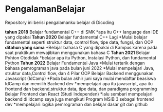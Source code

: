 # PengalamanBelajar
Repository ini berisi pengalamanku belajar di Dicoding

**tahun 2018**
Belajar fundamental C++ di SMK
*apa itu C++ language dan IDE yang dipakai
**Tahun 2020**
Belajar fundamental C++ Lagi
*Mulai belajar fundamental seperti struktur data, control flow, tipe data, fungsi, dan OOP
**ditahun yang sama**
*Belajar bahasa C yang dipakai di Kampus karena pada saat praktikum mewajibkan menggunakan bahasa C
**Tahun 2021**
Belajar Pyhton Otodidak
*belajar apa itu Python, Instalasi Python, dan fundamental Python
**Tahun 2022**
Belajar Fundamental Java
*Mulai tertarik dengan bahasa pemrograman java pada bulan juni 2022
*Mulai mempelajari Java, struktur data,Control flow, dan 4 Pilar OOP
Belajar Backend menggunakan Javascript (IdCamp)
*Pada bulan akhir juni saya mulai mendaftar beasiswa IdCamp dan memilih Backend dev
*mempelajari apa itu javascript, apa itu frontend dan backend,struktur data, tipe data, dan paradigma programming
Belajar Frontend dan React (Studi Independen)
*lalu sembari mempelajari backend di Idcamp saya juga mengikuti Program MSIB 3 sebagai frontend dev 
*mempelajari logika pemrograman dan belajar dasar git dan github
